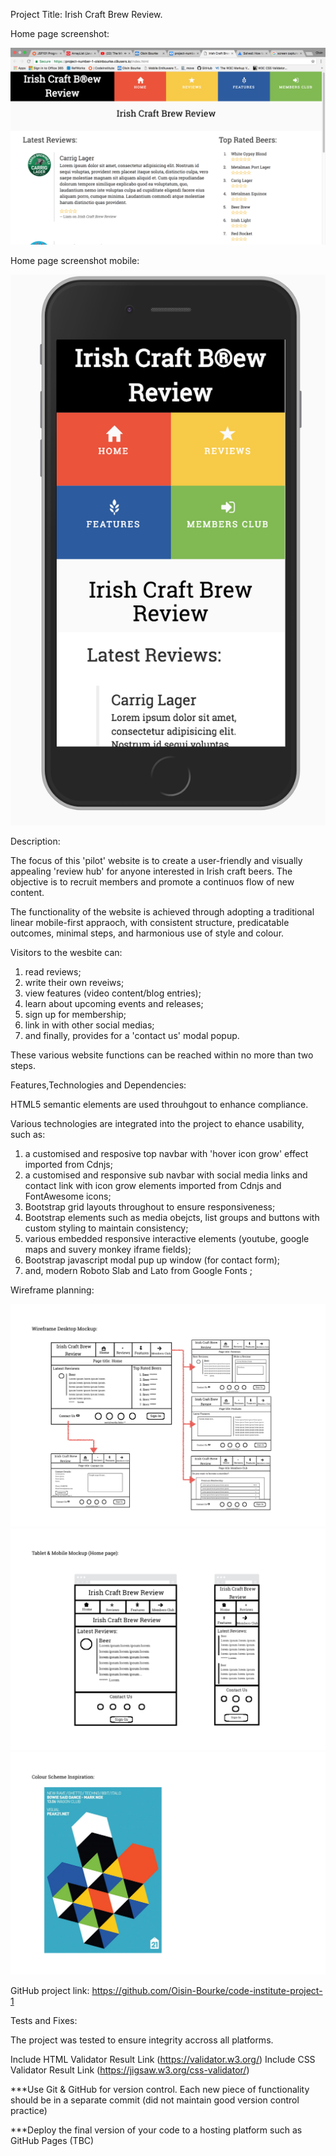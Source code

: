Project Title: Irish Craft Brew Review.

Home page screenshot:

![irish craft brew review homepage](/assets/images/ScreenShot_Project1.png)

Home page screenshot mobile:

![irish craft brew review homepage mobile](/assets/images/ScreenShot_Project1_XS.png)

Description:

The focus of this 'pilot' website is to create a user-friendly and visually 
appealing 'review hub' for anyone interested in Irish craft beers. The objective is 
to recruit members and promote a continuos flow of new content. 

The functionality of the website is achieved through adopting a traditional linear 
mobile-first appraoch, with consistent structure, predicatable outcomes, minimal steps, 
and harmonious use of style and colour.

Visitors to the wesbite can:

1) read reviews; 
2) write their own reveiws; 
3) view features (video content/blog entries);
4) learn about upcoming events and releases; 
5) sign up for membership; 
6) link in with other social medias;
7) and finally, provides for a 'contact us' modal popup.  

These various website functions can be reached within no more than two steps. 

Features,Technologies and Dependencies:

HTML5 semantic elements are used throuhgout to enhance compliance.

Various technologies are integrated into the project to ehance usability, such as:   

1) a customised and resposive top navbar with 'hover icon grow' effect imported from Cdnjs;
2) a customised and responsive sub navbar with social media links and 
contact link with icon grow elements imported from Cdnjs and FontAwesome icons;
3) Bootstrap grid layouts throughout to ensure responsiveness;
4) Bootstrap elements such as media obejcts, list groups and buttons with custom styling to maintain consistency; 
6) various embedded responsive interactive elements (youtube, google maps and 
suvery monkey iframe fields);
7) Bootstrap javascript modal pup up window (for contact form);
8) and, modern Roboto Slab and Lato from Google Fonts ;

Wireframe planning:

![wireframe image](/assets/images/Wireframe_Mockup_Project1-1.jpg)
![wireframe image](/assets/images/Wireframe_Mockup_Project1-2.jpg)
![wireframe image](/assets/images/Wireframe_Mockup_Project1-3.jpg)

GitHub project link: https://github.com/Oisin-Bourke/code-institute-project-1 

Tests and Fixes:

The project was tested to ensure integrity accross all platforms. 

Include HTML Validator Result Link (https://validator.w3.org/)
Include CSS Validator Result Link (https://jigsaw.w3.org/css-validator/)


***Use Git & GitHub for version control. Each new piece of functionality should be in a separate commit (did not maintain good version control practice)

***Deploy the final version of your code to a hosting platform such as GitHub Pages (TBC)
